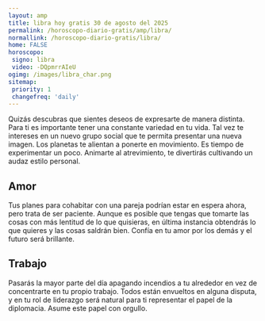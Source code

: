 ```yaml
---
layout: amp
title: libra hoy gratis 30 de agosto del 2025 
permalink: /horoscopo-diario-gratis/amp/libra/
normallink: /horoscopo-diario-gratis/libra/
home: FALSE
horoscopo:
 signo: libra
 video: -DQpmrrAIeU
ogimg: /images/libra_char.png
sitemap:
 priority: 1
 changefreq: 'daily'
---
```



Quizás descubras que sientes deseos de expresarte de manera distinta. Para ti es importante tener una constante variedad en tu vida. Tal vez te intereses en un nuevo grupo social que te permita presentar una nueva imagen. Los planetas te alientan a ponerte en movimiento. Es tiempo de experimentar un poco. Animarte al atrevimiento, te divertirás cultivando un audaz estilo personal.

## Amor

Tus planes para cohabitar con una pareja podrían estar en espera ahora, pero trata de ser paciente. Aunque es posible que tengas que tomarte las cosas con más lentitud de lo que quisieras, en última instancia obtendrás lo que quieres y las cosas saldrán bien. Confía en tu amor por los demás y el futuro será brillante.

## Trabajo

Pasarás la mayor parte del día apagando incendios a tu alrededor en vez de concentrarte en tu propio trabajo. Todos están envueltos en alguna disputa, y en tu rol de liderazgo será natural para ti representar el papel de la diplomacia. Asume este papel con orgullo.